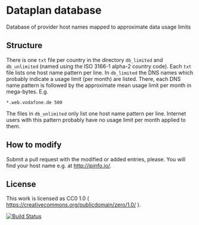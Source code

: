 # Dataplan database

Database of provider host names mapped to approximate data usage limits

## Structure

There is one `txt` file per country in the directory `db_limited` and `db_unlimited` (named using the ISO 3166-1 alpha-2 country code). Each `txt` file lists one host name pattern per line. In `db_limited` the DNS names which probably indicate a usage limit (per month) are listed. There, each DNS name pattern is followed by the approximate mean usage limit per month in mega-bytes. E.g.

    *.web.vodafone.de 500
	
The files in `db_unlimited` only list one host name pattern per line. Internet users with this pattern probably have no usage limit per month applied to them.

## How to modify

Submit a pull request with the modified or added entries, please. You will find your host name e.g. at http://ipinfo.io/.

## License

This work is licensed as CC0 1.0 ( https://creativecommons.org/publicdomain/zero/1.0/ ).

[![Build Status](https://travis-ci.org/uroni/dataplan_db.svg?branch=master)](https://travis-ci.org/uroni/dataplan_db)